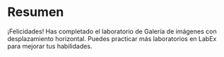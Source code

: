 # Resumen

¡Felicidades! Has completado el laboratorio de Galería de imágenes con desplazamiento horizontal. Puedes practicar más laboratorios en LabEx para mejorar tus habilidades.
